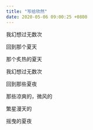 ```yaml
---
title: "写给欣然"
date: 2020-05-06 09:00:25 +0800
---
```


我幻想过无数次

回到那个夏天

那个炙热的夏天

我幻想过无数次  

回到那些夏夜

那些凉爽的，微风的

繁星漫天的

摇曳的夏夜
